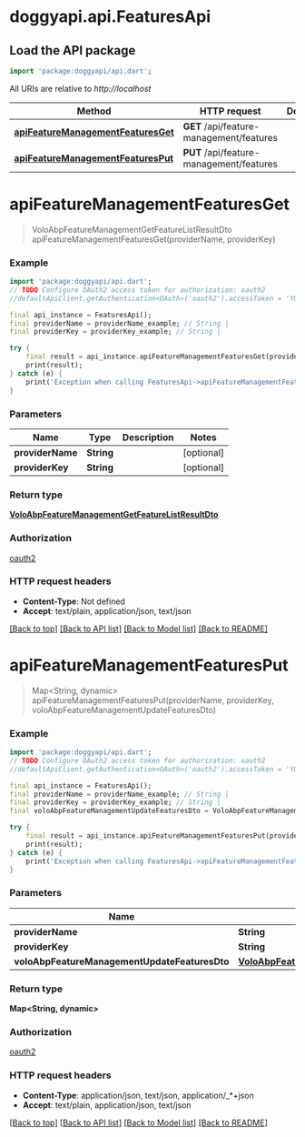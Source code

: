 # doggyapi.api.FeaturesApi

## Load the API package
```dart
import 'package:doggyapi/api.dart';
```

All URIs are relative to *http://localhost*

Method | HTTP request | Description
------------- | ------------- | -------------
[**apiFeatureManagementFeaturesGet**](FeaturesApi.md#apifeaturemanagementfeaturesget) | **GET** /api/feature-management/features | 
[**apiFeatureManagementFeaturesPut**](FeaturesApi.md#apifeaturemanagementfeaturesput) | **PUT** /api/feature-management/features | 


# **apiFeatureManagementFeaturesGet**
> VoloAbpFeatureManagementGetFeatureListResultDto apiFeatureManagementFeaturesGet(providerName, providerKey)



### Example
```dart
import 'package:doggyapi/api.dart';
// TODO Configure OAuth2 access token for authorization: oauth2
//defaultApiClient.getAuthentication<OAuth>('oauth2').accessToken = 'YOUR_ACCESS_TOKEN';

final api_instance = FeaturesApi();
final providerName = providerName_example; // String | 
final providerKey = providerKey_example; // String | 

try {
    final result = api_instance.apiFeatureManagementFeaturesGet(providerName, providerKey);
    print(result);
} catch (e) {
    print('Exception when calling FeaturesApi->apiFeatureManagementFeaturesGet: $e\n');
}
```

### Parameters

Name | Type | Description  | Notes
------------- | ------------- | ------------- | -------------
 **providerName** | **String**|  | [optional] 
 **providerKey** | **String**|  | [optional] 

### Return type

[**VoloAbpFeatureManagementGetFeatureListResultDto**](VoloAbpFeatureManagementGetFeatureListResultDto.md)

### Authorization

[oauth2](../README.md#oauth2)

### HTTP request headers

 - **Content-Type**: Not defined
 - **Accept**: text/plain, application/json, text/json

[[Back to top]](#) [[Back to API list]](../README.md#documentation-for-api-endpoints) [[Back to Model list]](../README.md#documentation-for-models) [[Back to README]](../README.md)

# **apiFeatureManagementFeaturesPut**
> Map<String, dynamic> apiFeatureManagementFeaturesPut(providerName, providerKey, voloAbpFeatureManagementUpdateFeaturesDto)



### Example
```dart
import 'package:doggyapi/api.dart';
// TODO Configure OAuth2 access token for authorization: oauth2
//defaultApiClient.getAuthentication<OAuth>('oauth2').accessToken = 'YOUR_ACCESS_TOKEN';

final api_instance = FeaturesApi();
final providerName = providerName_example; // String | 
final providerKey = providerKey_example; // String | 
final voloAbpFeatureManagementUpdateFeaturesDto = VoloAbpFeatureManagementUpdateFeaturesDto(); // VoloAbpFeatureManagementUpdateFeaturesDto | 

try {
    final result = api_instance.apiFeatureManagementFeaturesPut(providerName, providerKey, voloAbpFeatureManagementUpdateFeaturesDto);
    print(result);
} catch (e) {
    print('Exception when calling FeaturesApi->apiFeatureManagementFeaturesPut: $e\n');
}
```

### Parameters

Name | Type | Description  | Notes
------------- | ------------- | ------------- | -------------
 **providerName** | **String**|  | [optional] 
 **providerKey** | **String**|  | [optional] 
 **voloAbpFeatureManagementUpdateFeaturesDto** | [**VoloAbpFeatureManagementUpdateFeaturesDto**](VoloAbpFeatureManagementUpdateFeaturesDto.md)|  | [optional] 

### Return type

**Map<String, dynamic>**

### Authorization

[oauth2](../README.md#oauth2)

### HTTP request headers

 - **Content-Type**: application/json, text/json, application/_*+json
 - **Accept**: text/plain, application/json, text/json

[[Back to top]](#) [[Back to API list]](../README.md#documentation-for-api-endpoints) [[Back to Model list]](../README.md#documentation-for-models) [[Back to README]](../README.md)

